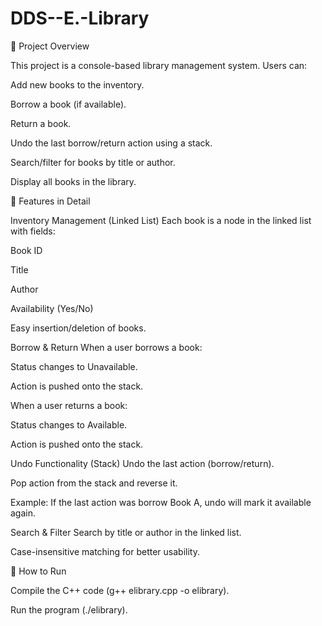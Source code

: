 # DDS--E.-Library
🔹 Project Overview

This project is a console-based library management system. Users can:

Add new books to the inventory.

Borrow a book (if available).

Return a book.

Undo the last borrow/return action using a stack.

Search/filter for books by title or author.

Display all books in the library.

🔹 Features in Detail

Inventory Management (Linked List)
Each book is a node in the linked list with fields:

Book ID

Title

Author

Availability (Yes/No)

Easy insertion/deletion of books.

Borrow & Return
When a user borrows a book:

Status changes to Unavailable.

Action is pushed onto the stack.

When a user returns a book:

Status changes to Available.

Action is pushed onto the stack.

Undo Functionality (Stack)
Undo the last action (borrow/return).

Pop action from the stack and reverse it.

Example: If the last action was borrow Book A, undo will mark it available again.

Search & Filter
Search by title or author in the linked list.

Case-insensitive matching for better usability.

🔹 How to Run

Compile the C++ code (g++ elibrary.cpp -o elibrary).

Run the program (./elibrary).
